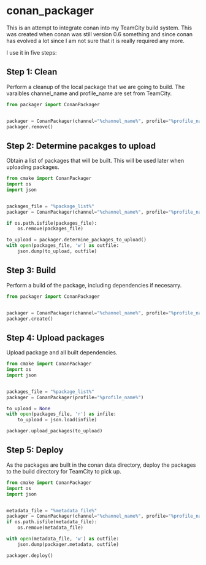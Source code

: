 # conan_packager

This is an attempt to integrate conan into my TeamCity build system. This was created when conan was still version 0.6 something and since conan has evolved a lot since I am not sure that it is really required any more.

I use it in five steps:

## Step 1: Clean

Perform a cleanup of the local package that we are going to build. The varaibles channel_name and profile_name are set from TeamCity.

```python
from packager import ConanPackager


packager = ConanPackager(channel="%channel_name%", profile="%profile_name%")
packager.remove()
```

## Step 2: Determine pacakges to upload

Obtain a list of packages that will be built. This will be used later when uploading packages.

```python
from cmake import ConanPackager
import os
import json


packages_file = "%package_list%"
packager = ConanPackager(channel="%channel_name%", profile="%profile_name%")

if os.path.isfile(packages_file):
    os.remove(packages_file)

to_upload = packager.determine_packages_to_upload()
with open(packages_file, 'w') as outfile:
    json.dump(to_upload, outfile)
```

## Step 3: Build

Perform a build of the package, including dependencies if necesarry.

```python
from packager import ConanPackager


packager = ConanPackager(channel="%channel_name%", profile="%profile_name%")
packager.create()
```

## Step 4: Upload packages

Upload package and all built dependencies.

```python
from cmake import ConanPackager
import os
import json


packages_file = "%package_list%"
packager = ConanPackager(profile="%profile_name%")

to_upload = None
with open(packages_file, 'r') as infile:
    to_upload = json.load(infile)

packager.upload_packages(to_upload)
```

## Step 5: Deploy

As the packages are built in the conan data directory, deploy the packages to the build directory for TeamCity to pick up.

```python
from cmake import ConanPackager
import os
import json


metadata_file = "%metadata_file%"
packager = ConanPackager(channel="%channel_name%", profile="%profile_name%")
if os.path.isfile(metadata_file):
    os.remove(metadata_file)

with open(metadata_file, 'w') as outfile:
    json.dump(packager.metadata, outfile)

packager.deploy()
```
